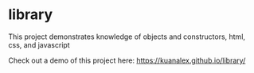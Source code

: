 # library

This project demonstrates knowledge of objects and constructors, html, css, and javascript

Check out a demo of this project here: https://kuanalex.github.io/library/
